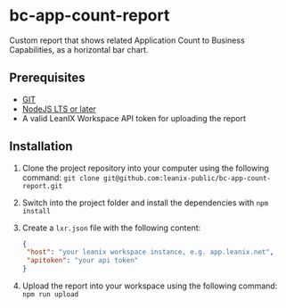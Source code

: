 # bc-app-count-report

Custom report that shows related Application Count to Business Capabilities, as a horizontal bar chart.

## Prerequisites
* [GIT](https://git-scm.com/)
* [NodeJS LTS or later](git@github.com:leanix-public/bc-app-count-report.git)
* A valid LeanIX Workspace API token for uploading the report
## Installation

1. Clone the project repository into your computer using the following command:
    ```git clone git@github.com:leanix-public/bc-app-count-report.git```
2. Switch into the project folder and install the dependencies with ```npm install```

3. Create a ```lxr.json``` file with the following content:
   ```json
   {
    "host": "your leanix workspace instance, e.g. app.leanix.net",
    "apitoken": "your api token"
   }
   ```
4. Upload the report into your workspace using the following command:
  ```npm run upload```
